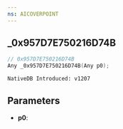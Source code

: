 ```yaml
---
ns: AICOVERPOINT
---
```

## _0x957D7E750216D74B

```c
// 0x957D7E750216D74B
Any _0x957D7E750216D74B(Any p0);
```

```
NativeDB Introduced: v1207
```

## Parameters
* **p0**:
